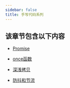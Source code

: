 ```yaml
---
sidebar: false
title: 手写代码系列
---
```

## 该章节包含以下内容
- [Promise](Promise.md)

  
- [once函数](once函数.md)

  
- [深浅拷贝](深浅拷贝.md)

  
- [防抖和节流](防抖和节流.md)

  